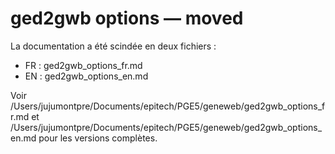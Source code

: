 # ged2gwb options — moved

La documentation a été scindée en deux fichiers :
- FR : ged2gwb_options_fr.md
- EN : ged2gwb_options_en.md

Voir /Users/jujumontpre/Documents/epitech/PGE5/geneweb/ged2gwb_options_fr.md
et /Users/jujumontpre/Documents/epitech/PGE5/geneweb/ged2gwb_options_en.md
pour les versions complètes.

